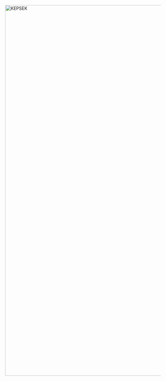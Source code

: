 <img width="900" height="1200" alt="KEPSEK" src="https://github.com/user-attachments/assets/a7cd6cd6-c04d-48a9-b64a-3147ac23eabe" />
